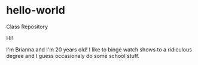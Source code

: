 # hello-world
Class Repository

Hi!

I'm Brianna and I'm 20 years old! I like to binge watch shows to a ridiculous degree and I guess occasionaly do some school stuff. 
